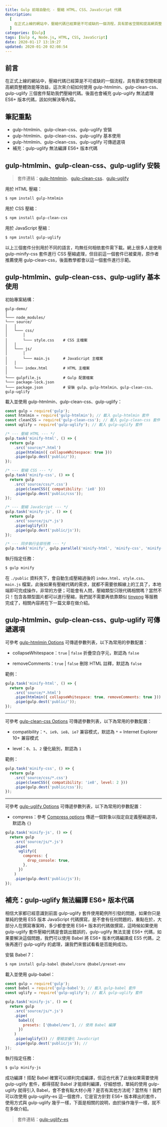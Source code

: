 ```yaml
---
title: Gulp 前端自動化 - 壓縮 HTML、CSS、JavaScript 代碼
description:
  [
    在正式上線的網站中，壓縮代碼已經算是不可或缺的一個流程，具有節省空間和提高網頁整體效能等效益，這次來介紹如何使用 gulp-htmlmin、gulp-clean-css、gulp-uglify 三個套件幫助我們壓縮代碼。後面也會補充 gulp-uglify 無法處理 ES6+ 版本代碼，該如何解決等內容。,
  ]
categories: [Gulp]
tags: [Gulp 4, Node.js, HTML, CSS, JavaScript]
date: 2020-01-17 13:19:27
updated: 2020-01-20 02:08:54
---
```


## 前言

在正式上線的網站中，壓縮代碼已經算是不可或缺的一個流程，具有節省空間和提高網頁整體效能等效益，這次來介紹如何使用 gulp-htmlmin、gulp-clean-css、gulp-uglify 三個套件幫助我們壓縮代碼。後面也會補充 gulp-uglify 無法處理 ES6+ 版本代碼，該如何解決等內容。

## 筆記重點

- gulp-htmlmin、gulp-clean-css、gulp-uglify 安裝
- gulp-htmlmin、gulp-clean-css、gulp-uglify 基本使用
- gulp-htmlmin、gulp-clean-css、gulp-uglify 可傳遞選項
- 補充：gulp-uglify 無法編譯 ES6+ 版本代碼

## gulp-htmlmin、gulp-clean-css、gulp-uglify 安裝

> 套件連結：[gulp-htmlmin](https://www.npmjs.com/package/gulp-htmlmin)、[gulp-clean-css](https://www.npmjs.com/package/gulp-clean-css)、[gulp-uglify](https://www.npmjs.com/package/gulp-uglify)

用於 HTML 壓縮：

```bash
$ npm install gulp-htmlmin
```

用於 CSS 壓縮：

```bash
$ npm install gulp-clean-css
```

用於 JavaScript 壓縮：

```bash
$ npm install gulp-uglify
```

以上三個套件分別用於不同的語言，均無任何相依套件需下載。網上很多人是使用 gulp-minify-css 套件進行 CSS 壓縮處理，但目前這一個套件已被棄用，原作者推薦使用 gulp-clean-css，後面教學都會以這一個套件進行示範。

## gulp-htmlmin、gulp-clean-css、gulp-uglify 基本使用

初始專案結構：

```plain
gulp-demo/
│
└─── node_modules/
└─── source/
│   │
│   └─── css/
│       │
│       └─── style.css    # CSS 主檔案
│   │
│   └─── js/
│       │
│       └─── main.js      # JavaScript 主檔案
│   │
│   └─── index.html       # HTML 主檔案
│
└─── gulpfile.js          # Gulp 配置檔案
└─── package-lock.json
└─── package.json         # 安裝 gulp、gulp-htmlmin、gulp-clean-css、gulp-uglify
```

載入並使用 gulp-htmlmin、gulp-clean-css、gulp-uglify：

```js
const gulp = require('gulp');
const htmlmin = require('gulp-htmlmin'); // 載入 gulp-htmlmin 套件
const cleanCSS = require('gulp-clean-css'); // 載入 gulp-clean-css 套件
const uglify = require('gulp-uglify'); // 載入 gulp-uglify 套件

/* --- 壓縮 HTML --- */
gulp.task('minify-html', () => {
  return gulp
    .src('source/*.html')
    .pipe(htmlmin({ collapseWhitespace: true }))
    .pipe(gulp.dest('public/'));
});

/* --- 壓縮 CSS --- */
gulp.task('minify-css', () => {
  return gulp
    .src('source/css/*.css')
    .pipe(cleanCSS({ compatibility: 'ie8' }))
    .pipe(gulp.dest('public/css'));
});

/* --- 壓縮 JavaScript --- */
gulp.task('minify-js', () => {
  return gulp
    .src('source/js/*.js')
    .pipe(uglify())
    .pipe(gulp.dest('public/js'));
});

/* --- 同步執行全部任務 --- */
gulp.task('minify', gulp.parallel('minify-html', 'minify-css', 'minify-js'));
```

執行指定任務：

```bash
$ gulp minify
```

在 `./public` 資料夾下，會自動生成壓縮過後的 `index.html`、`style.css`、`main.js` 檔案，此後如果有壓縮代碼的需求，就都不需要依賴線上的工具了，本地端即可完成操作，非常的方便；可能會有人問，壓縮類型只限代碼相關嗎？當然不只！包含各類型圖片都可以進行壓縮，我們就不需要再依靠類似 [tinypng](https://tinypng.com/) 等服務完成了，相關內容將在下一篇文章在做介紹。

## gulp-htmlmin、gulp-clean-css、gulp-uglify 可傳遞選項

可參考 [gulp-htmlmin Options](https://github.com/kangax/html-minifier#options-quick-reference) 可傳遞參數列表，以下為常用的參數配置：

- collapseWhitespace：`true` | `false`
  折疊空白字元，默認為 `false`

- removeComments：`true` | `false`
  刪除 HTML 註釋，默認為 `false`

範例：

```js
gulp.task('minify-html', () => {
  return gulp
    .src('source/*.html')
    .pipe(htmlmin({ collapseWhitespace: true, removeComments: true }))
    .pipe(gulp.dest('public/'));
});
```

---

可參考 [gulp-clean-css Options](https://github.com/jakubpawlowicz/clean-css#compatibility-modes) 可傳遞參數列表，以下為常用的參數配置：

- compatibility：`*`、`ie9`、`ie8`、`ie7`
  兼容模式，默認為 `*` = Internet Explorer 10+ 兼容模式

- level：`0`、`1`、`2`
  優化級別，默認為 `1`

範例：

```js
gulp.task('minify-css', () => {
  return gulp
    .src('source/css/*.css')
    .pipe(cleanCSS({ compatibility: 'ie8', level: 2 }))
    .pipe(gulp.dest('public/css'));
});
```

---

可參考 [gulp-uglify Options](https://github.com/mishoo/UglifyJS2#minify-options) 可傳遞參數列表，以下為常用的參數配置：

- compress：參考 [Compress options](https://github.com/mishoo/UglifyJS2#compress-options)
  傳遞一個對象以指定自定義壓縮選項，默認為 `{}`

```js
gulp.task('minify-js', () => {
  return gulp
    .src('source/js/*.js')
    .pipe(
      uglify({
        compress: {
          drop_console: true,
        },
      })
    )
    .pipe(gulp.dest('public/js'));
});
```

## 補充：gulp-uglify 無法編譯 ES6+ 版本代碼

相信大家都已經意識到前面 gulp-uglify 套件使用範例所引發的問題，如果你只是單純的使用 ES5 版本 JavaScript 代碼撰寫，是不會有任何問題的，重點在於，大部分人在撰寫專案時，多少都會使用 ES6+ 版本的代碼做撰寫，這時候如果使用 gulp-uglify 套件壓縮代碼是會跳出錯誤的，gulp-uglify 無法支援 ES6+ 代碼，如果要解決這個問題，我們可以使用 Babel 將 ES6+ 版本代碼編譯成 ES5 代碼，之後再進行 gulp-uglify 的處理，讓我們來嘗試看看是否能夠成功。

安裝 Babel 7：

```bash
$ npm install gulp-babel @babel/core @babel/preset-env
```

載入並使用 gulp-babel：

```js
const gulp = require('gulp');
const babel = require('gulp-babel'); // 載入 gulp-babel 套件
const uglify = require('gulp-uglify'); // 載入 gulp-uglify 套件

gulp.task('minify-js', () => {
  return gulp
    .src('source/js/*.js')
    .pipe(
      babel({
        presets: ['@babel/env'], // 使用 Babel 編譯
      })
    )
    .pipe(uglify()) // 壓縮並優化 JavaScript
    .pipe(gulp.dest('public/js')); //
});
```

執行指定任務：

```bash
$ gulp minify-js
```

成功編譯！搭配 Babel 確實可以順利完成編譯，但這也代表了此後如果需要使用 gulp-uglify 套件，都得搭配 Babel 才能順利編譯，仔細想想，單純的使用 gulp-uglify 就得引入 Babel，會不會有點大材小用？是否有其他方法呢？當然有！我們可以改使用 gulp-uglify-es 這一個套件，它是官方針對 ES6+ 版本釋出的套件，使用方式與 gulp-uglify 幾乎一樣，下面是相關的說明，由於操作幾乎一樣，就不在多做介紹。

> 套件連結：[gulp-uglify-es](https://www.npmjs.com/package/gulp-uglify-es)
